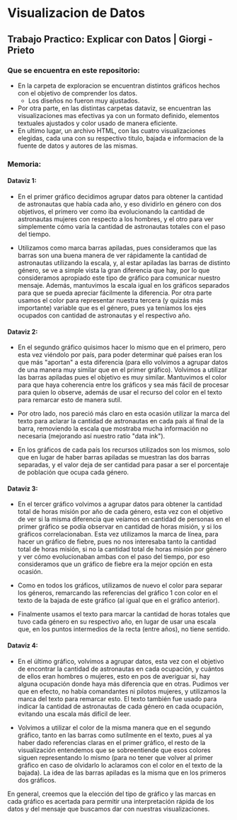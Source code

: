 # Visualizacion de Datos 
## Trabajo Practico: Explicar con Datos | Giorgi - Prieto

### Que se encuentra en este repositorio:
- En la carpeta de exploracion se encuentran distintos gráficos hechos con el objetivo de comprender los datos. 
  - Los diseños no fueron muy ajustados.
- Por otra parte, en las distintas carpetas dataviz, se encuentran las visualizaciones mas efectivas ya con un formato definido, elementos textuales ajustados y color usado de manera eficiente. 
- En ultimo lugar, un archivo HTML, con las cuatro visualizaciones elegidas, cada una con su respectivo titulo, bajada e informacion de la fuente de datos y autores de las mismas.

### Memoria:

#### Dataviz 1:

- En el primer gráfico decidimos agrupar datos para obtener la cantidad de astronautas que había cada año, y eso dividirlo en género con dos objetivos, el primero ver como iba evolucionando la cantidad de astronautas mujeres con respecto a los hombres, y el otro para ver simplemente cómo varía la cantidad de astronautas totales con el paso del tiempo.

- Utilizamos como marca barras apiladas, pues consideramos que las barras son una buena manera de ver rápidamente la cantidad de astronautas utilizando la escala, y, al estar apiladas las barras de distinto género, se ve a simple vista la gran diferencia que hay, por lo que consideramos apropiado este tipo de gráfico para comunicar nuestro mensaje. Además, mantuvimos la escala igual en los gráficos separados para que se pueda apreciar fácilmente la diferencia. Por otra parte usamos el color para representar nuestra tercera (y quizás más importante) variable que es el género, pues ya teníamos los ejes ocupados con cantidad de astronautas y el respectivo año.

#### Dataviz 2:

- En el segundo gráfico quisimos hacer lo mismo que en el primero, pero esta vez viéndolo por país, para poder determinar qué países eran los que más "aportan" a esta diferencia (para ello volvimos a agrupar datos de una manera muy similar que en el primer gráfico). Volvimos a utilizar las barras apiladas pues el objetivo es muy similar. Mantuvimos el color para que haya coherencia entre los gráficos y sea más fácil de procesar para quien lo observe, además de usar el recurso del color en el texto para remarcar esto de manera sutil.

- Por otro lado, nos pareció más claro en esta ocasión utilizar la marca del texto para aclarar la cantidad de astronautas en cada país al final de la barra, removiendo la escala que mostraba mucha información no necesaria (mejorando así nuestro ratio "data ink").

- En los gráficos de cada país los recursos utilizados son los mismos, solo que en lugar de haber barras apiladas se muestran las dos barras separadas, y el valor deja de ser cantidad para pasar a ser el porcentaje de población que ocupa cada género.

#### Dataviz 3:

- En el tercer gráfico volvimos a agrupar datos para obtener la cantidad total de horas misión por año de cada género, esta vez con el objetivo de ver si la misma diferencia que veíamos en cantidad de personas en el primer gráfico se podía observar en cantidad de horas misión, y si los gráficos correlacionaban. Esta vez utilizamos la marca de línea, para hacer un gráfico de fiebre, pues no nos interesaba tanto la cantidad total de horas misión, si no la cantidad total de horas misión por género y ver cómo evolucionaban ambas con el paso del tiempo, por eso consideramos que un gráfico de fiebre era la mejor opción en esta ocasión. 

- Como en todos los gráficos, utilizamos de nuevo el color para separar los géneros, remarcando las referencias del gráfico 1 con color en el texto de la bajada de este gráfico (al igual que en el gráfico anterior).

- Finalmente usamos el texto para marcar la cantidad de horas totales que tuvo cada género en su respectivo año, en lugar de usar una escala que, en los puntos intermedios de la recta (entre años), no tiene sentido.

#### Dataviz 4:

- En el último gráfico, volvimos a agrupar datos, esta vez con el objetivo de encontrar la cantidad de astronautas en cada ocupación, y cuántos de ellos eran hombres o mujeres, esto en pos de averiguar si, hay alguna ocupación donde haya más diferencia que en otras. Pudimos ver que en efecto, no había comandantes ni pilotos mujeres, y utilizamos la marca del texto para remarcar esto. El texto también fue usado para indicar la cantidad de astronautas de cada género en cada ocupación, evitando una escala más difícil de leer.

- Volvimos a utilizar el color de la misma manera que en el segundo gráfico, tanto en las barras como sutilmente en el texto, pues al ya haber dado referencias claras en el primer gráfico, el resto de la visualización entendemos que se sobreentiende que esos colores siguen representando lo mismo (para no tener que volver al primer gráfico en caso de olvidarlo lo aclaramos con el color en el texto de la bajada). La idea de las barras apiladas es la misma que en los primeros dos gráficos.

En general, creemos que la elección del tipo de gráfico y las marcas en cada gráfico es acertada para permitir una interpretación rápida de los datos y del mensaje que buscamos dar con nuestras visualizaciones.

